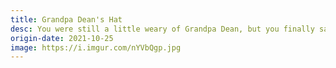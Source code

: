 ```yaml
---
title: Grandpa Dean's Hat
desc: You were still a little weary of Grandpa Dean, but you finally sat on his lap!
origin-date: 2021-10-25
image: https://i.imgur.com/nYVbQgp.jpg
---
```

